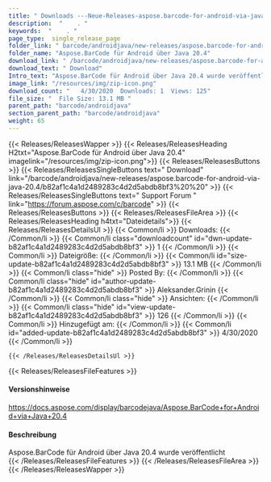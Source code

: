 ```yaml
---
title: " Downloads ---Neue-Releases-aspose.barcode-for-android-via-java-20.4 . "
description:  "    . " 
keywords:  "    . " 
page_type:  single_release_page
folder_link: " barcode/androidjava/new-releases/aspose.barcode-for-android-via-java-20.4/"
folder_name: "Aspose.BarCode für Android über Java 20.4"
download_link: " /barcode/androidjava/new-releases/aspose.barcode-for-android-via-java-20.4/b82af1c4a1d2489283c4d2d5abdb8bf3"
download_text: " Download"
Intro_text: "Aspose.BarCode für Android über Java 20.4 wurde veröffentlicht"
image_link: "/resources/img/zip-icon.png"
download_count: "   4/30/2020  Downloads: 1  Views: 125"
file_size: "  File Size: 13.1 MB "
parent_path: "barcode/androidjava"
section_parent_path: "barcode/androidjava"
weight: 65
---
```


{{< Releases/ReleasesWapper >}}
  {{< Releases/ReleasesHeading H2txt="Aspose.BarCode für Android über Java 20.4" imagelink="/resources/img/zip-icon.png">}}
  {{< Releases/ReleasesButtons >}}
    {{< Releases/ReleasesSingleButtons text=" Download" link="/barcode/androidjava/new-releases/aspose.barcode-for-android-via-java-20.4/b82af1c4a1d2489283c4d2d5abdb8bf3%20%20" >}}
    {{< Releases/ReleasesSingleButtons text=" Support Forum " link="https://forum.aspose.com/c/barcode" >}}
  {{< Releases/ReleasesButtons >}}
  {{< Releases/ReleasesFileArea >}}
    {{< Releases/ReleasesHeading h4txt="Dateidetails">}}
    {{< Releases/ReleasesDetailsUl >}}
            {{< Common/li >}} Downloads: {{< /Common/li >}}
      {{< Common/li class="downloadcount" id="dwn-update-b82af1c4a1d2489283c4d2d5abdb8bf3" >}} 1 {{< /Common/li >}}
      {{< Common/li >}} Dateigröße: {{< /Common/li >}}
      {{< Common/li id="size-update-b82af1c4a1d2489283c4d2d5abdb8bf3" >}} 13.1 MB {{< /Common/li >}} 
      {{< Common/li  class="hide" >}} Posted By: {{< /Common/li >}} 
      {{< Common/li class="hide" id="author-update-b82af1c4a1d2489283c4d2d5abdb8bf3" >}} Aleksander.Grinin {{< /Common/li >}}
      {{< Common/li class="hide" >}} Ansichten: {{< /Common/li >}}
      {{< Common/li class="hide" id="view-update-b82af1c4a1d2489283c4d2d5abdb8bf3" >}} 126 {{< /Common/li >}}
      {{< Common/li >}} Hinzugefügt am: {{< /Common/li >}}
      {{< Common/li id="added-update-b82af1c4a1d2489283c4d2d5abdb8bf3" >}} 4/30/2020 {{< /Common/li >}} 

    {{< /Releases/ReleasesDetailsUl >}}

  {{< Releases/ReleasesFileFeatures >}}
      <h4>Versionshinweise</h4><div> <a href="https://docs.aspose.com/display/barcodejava/Aspose.BarCode+for+Android+via+Java+20.4">https://docs.aspose.com/display/barcodejava/Aspose.BarCode+for+Android+via+Java+20.4</a></div><h4> Beschreibung</h4><div class="HTMLDescription"> Aspose.BarCode für Android über Java 20.4 wurde veröffentlicht</div>
  {{< /Releases/ReleasesFileFeatures >}}
 {{< /Releases/ReleasesFileArea >}}
{{< /Releases/ReleasesWapper >}}



